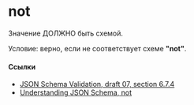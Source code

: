 # not
Значение ДОЛЖНО быть схемой.

Условие: верно, если не соответствует схеме **"not"**.

#### Ссылки
- [JSON Schema Validation, draft 07, section 6.7.4](https://json-schema.org/draft-07/json-schema-validation.html#rfc.section.6.7.4)
- [Understanding JSON Schema, not](https://json-schema.org/understanding-json-schema/reference/combining.html#not)
